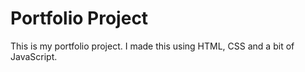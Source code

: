 # Portfolio Project

This is my portfolio project. I made this using HTML, CSS and a bit of JavaScript.
